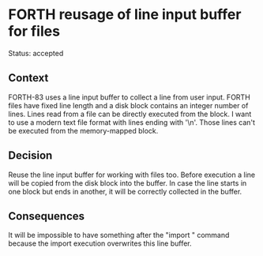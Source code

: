 # FORTH reusage of line input buffer for files

Status: accepted

## Context

FORTH-83 uses a line input buffer to collect a line from user input.
FORTH files have fixed line length and a disk block contains an integer number of lines.
Lines read from a file can be directly executed from the block.
I want to use a modern text file format with lines ending with '\n'.
Those lines can't be executed from the memory-mapped block.

## Decision

Reuse the line input buffer for working with files too.
Before execution a line will be copied from the disk block into the buffer.
In case the line starts in one block but ends in another, it will be correctly collected in the buffer.

## Consequences

It will be impossible to have something after the "import <file>" command because the import execution overwrites this line buffer.
